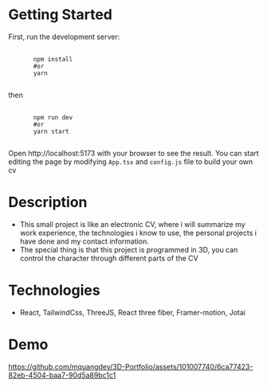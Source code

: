# Getting Started

First, run the development server:
<pre>
    <code>
       npm install 
       #or
       yarn
    </code>
</pre>
then
<pre>
    <code>
       npm run dev
       #or
       yarn start
    </code>
</pre>

Open http://localhost:5173 with your browser to see the result.
You can start editing the page by modifying <code>App.tsx</code> and <code>config.js</code> file to build your own cv

# Description

- This small project is like an electronic CV, where i will summarize my work experience, the technologies i know to use, the personal projects i have done and my contact information.
- The special thing is that this project is programmed in 3D, you can control the character through different parts of the CV

# Technologies

- React, TailwindCss, ThreeJS, React three fiber, Framer-motion, Jotai

# Demo

https://github.com/mquangdev/3D-Portfolio/assets/101007740/6ca77423-82eb-4504-baa7-90d5a89bc1c1
